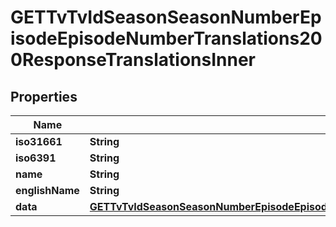 

# GETTvTvIdSeasonSeasonNumberEpisodeEpisodeNumberTranslations200ResponseTranslationsInner


## Properties

| Name | Type | Description | Notes |
|------------ | ------------- | ------------- | -------------|
|**iso31661** | **String** |  |  [optional] |
|**iso6391** | **String** |  |  [optional] |
|**name** | **String** |  |  [optional] |
|**englishName** | **String** |  |  [optional] |
|**data** | [**GETTvTvIdSeasonSeasonNumberEpisodeEpisodeNumberTranslations200ResponseTranslationsInnerData**](GETTvTvIdSeasonSeasonNumberEpisodeEpisodeNumberTranslations200ResponseTranslationsInnerData.md) |  |  [optional] |



